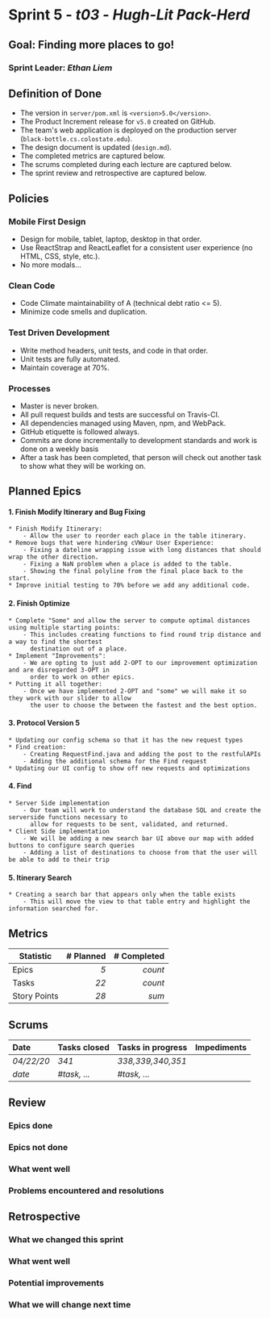 # Sprint 5 - *t03* - *Hugh-Lit Pack-Herd*

## Goal: Finding more places to go!
### Sprint Leader: *Ethan Liem*


## Definition of Done

* The version in `server/pom.xml` is `<version>5.0</version>`.
* The Product Increment release for `v5.0` created on GitHub.
* The team's web application is deployed on the production server (`black-bottle.cs.colostate.edu`).
* The design document is updated (`design.md`).
* The completed metrics are captured below.
* The scrums completed during each lecture are captured below.
* The sprint review and retrospective are captured below.


## Policies

### Mobile First Design
* Design for mobile, tablet, laptop, desktop in that order.
* Use ReactStrap and ReactLeaflet for a consistent user experience (no HTML, CSS, style, etc.).
* No more modals...

### Clean Code
* Code Climate maintainability of A (technical debt ratio <= 5).
* Minimize code smells and duplication.

### Test Driven Development
* Write method headers, unit tests, and code in that order.
* Unit tests are fully automated.
* Maintain coverage at 70%.

### Processes
* Master is never broken. 
* All pull request builds and tests are successful on Travis-CI.
* All dependencies managed using Maven, npm, and WebPack.
* GitHub etiquette is followed always.
* Commits are done incrementally to development standards and work is done on a weekly basis
* After a task has been completed, that person will check out another task to show what they will be working on.


## Planned Epics
#### 1. Finish Modify Itinerary and Bug Fixing
    * Finish Modify Itinerary:
        - Allow the user to reorder each place in the table itinerary.
    * Remove bugs that were hindering cVWour User Experience:
        - Fixing a dateline wrapping issue with long distances that should wrap the other direction.
        - Fixing a NaN problem when a place is added to the table.
        - Showing the final polyline from the final place back to the start.
    * Improve initial testing to 70% before we add any additional code.
#### 2. Finish Optimize
    * Complete "Some" and allow the server to compute optimal distances using multiple starting points:
        - This includes creating functions to find round trip distance and a way to find the shortest 
          destination out of a place.
    * Implement "Improvements":
        - We are opting to just add 2-OPT to our improvement optimization and are disregarded 3-OPT in
          order to work on other epics.
    * Putting it all together:
        - Once we have implemented 2-OPT and "some" we will make it so they work with our slider to allow
          the user to choose the between the fastest and the best option.
#### 3. Protocol Version 5
    * Updating our config schema so that it has the new request types
    * Find creation:
        - Creating RequestFind.java and adding the post to the restfulAPIs
        - Adding the additional schema for the Find request
    * Updating our UI config to show off new requests and optimizations
#### 4. Find
    * Server Side implementation
        - Our team will work to understand the database SQL and create the serverside functions necessary to
          allow for requests to be sent, validated, and returned.
    * Client Side implementation
        - We will be adding a new search bar UI above our map with added buttons to configure search queries
        - Adding a list of destinations to choose from that the user will be able to add to their trip
#### 5. Itinerary Search
    * Creating a search bar that appears only when the table exists
        - This will move the view to that table entry and highlight the information searched for.
## Metrics

| Statistic | # Planned | # Completed |
| --- | ---: | ---: |
| Epics | *5* | *count* |
| Tasks |  *22*   | *count* | 
| Story Points |  *28*  | *sum* | 


## Scrums

| Date | Tasks closed  | Tasks in progress | Impediments |
| :--- | :--- | :--- | :--- |
| *04/22/20* | *341* | *338,339,340,351* |  |
| *date* | *#task, ...* | *#task, ...* |  |


## Review

### Epics done  

### Epics not done 

### What went well

### Problems encountered and resolutions


## Retrospective

### What we changed this sprint

### What went well

### Potential improvements

### What we will change next time
